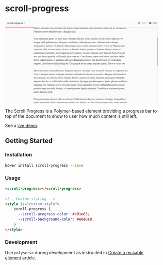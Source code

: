 scroll-progress
===============

![Screenshot](demo.PNG)

The Scroll Progress is a Polymer-based element providing a progress bar to top of the document to show to user how much content is still left.

See a [live demo](http://samiheikki.github.io/scroll-progress/).

## Getting Started

### Installation
```bash
bower install scroll-progress --save
```

### Usage
```html
<scroll-progress></scroll-progress>

<!-- Custom styling -->
<style is="custom-style">
    scroll-progress {
      --scroll-progress-color: #e91e63;
      --scroll-background-color: #e0e0e0;
    }
</style>
```

### Development
Use ```polyserve``` during development as instructed in [Create a reusable element](https://www.polymer-project.org/1.0/docs/start/reusableelements.html) article.
